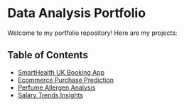 # Data Analysis Portfolio

Welcome to my portfolio repository! Here are my projects:

## Table of Contents
- [SmartHealth UK Booking App](./smarthealth-uk-booking-app/README.md)
- [Ecommerce Purchase Prediction](./ecommerce-purchase-prediction/README.md)
- [Perfume Allergen Analysis](./perfume-allergen-analysis/README.md)
- [Salary Trends Insights](./salary-trends-insights/README.md)

